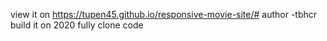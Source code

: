 view it on https://tupen45.github.io/responsive-movie-site/#
author -tbhcr 
build it on 2020 
fully clone code 
